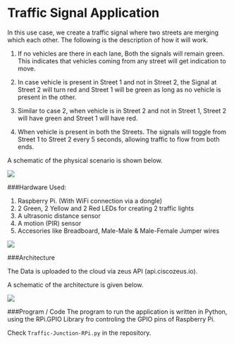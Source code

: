 # Traffic Signal Application

In this use case, we create a traffic signal where two streets are merging which each other. The following is the description of how it will work.

1. If no vehicles are there in each lane, Both the signals will remain green. This indicates that vehicles coming from any street will get indication to move.

2. In case vehicle is present in Street 1 and not in Street 2, the Signal at Street 2 will turn red and Street 1 will be green as long as no vehicle is present in the other.

3. Similar to case 2, when vehicle is in Street 2 and not in Street 1, Street 2 will have green and Street 1 will have red.

4. When vehicle is present in both the Streets. The signals will toggle from Street 1 to Street 2 every 5 seconds, allowing traffic to flow from both ends.


A schematic of the physical scenario is shown below.

<img src="https://raw.githubusercontent.com/yindolia/zeus-iot-1/master/Traffic_Use/Street%20Junction.png" >


###Hardware Used:

1. Raspberry Pi. (With WiFi connection via a dongle)
2. 2 Green, 2 Yellow and 2 Red LEDs for creating 2 traffic lights
3. A ultrasonic distance sensor
4. A motion (PIR) sensor
5. Accesories like Breadboard, Male-Male & Male-Female Jumper wires


<img src="https://raw.githubusercontent.com/yindolia/zeus-iot-1/master/Traffic_Use/Traffic-Signal-Hardware.jpg" >

###Architecture

The Data is uploaded to the cloud via zeus API (api.ciscozeus.io).

A schematic of the architecture is given below.

<img src="https://raw.githubusercontent.com/yindolia/zeus-iot-1/master/Traffic_Use/Architechture.png" >

###Program / Code
The program to run the application is written in Python, using the RPi.GPIO Library fro controling the GPIO pins of Raspberry Pi.

Check `Traffic-Junction-RPi.py` in the repository.
